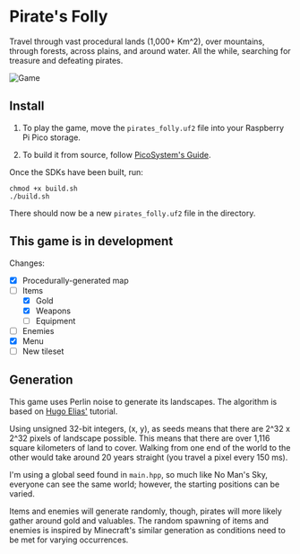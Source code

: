 # Pirate's Folly

Travel through vast procedural lands (1,000+ Km^2), over mountains, through forests, across plains, and around water. All the while, searching for treasure and defeating pirates.

![Game](https://slc.is/images/piratesFolly.webp)

## Install

1. To play the game, move the `pirates_folly.uf2` file into your Raspberry Pi Pico storage.

2. To build it from source, follow [PicoSystem's Guide](https://learn.pimoroni.com/article/getting-started-with-picosystem-and-c++).

Once the SDKs have been built, run:

```shell
chmod +x build.sh
./build.sh
```

There should now be a new `pirates_folly.uf2` file in the directory.

## This game is in development

Changes:
- [x] Procedurally-generated map
- [ ] Items
  - [x] Gold
  - [x] Weapons
  - [ ] Equipment
- [ ] Enemies
- [x] Menu
- [ ] New tileset

## Generation

This game uses Perlin noise to generate its landscapes. The algorithm is based on [Hugo Elias'](https://web.archive.org/web/20160303203643/http://freespace.virgin.net/hugo.elias/models/m_perlin.htm) tutorial.

Using unsigned 32-bit integers, (x, y), as seeds means that there are 2^32 x 2^32 pixels of landscape possible. This means that there are over 1,116 square kilometers of land to cover. Walking from one end of the world to the other would take around 20 years straight (you travel a pixel every 150 ms).

I'm using a global seed found in `main.hpp`, so much like No Man's Sky, everyone can see the same world; however, the starting positions can be varied.

Items and enemies will generate randomly, though, pirates will more likely gather around gold and valuables. The random spawning of items and enemies is inspired by Minecraft's similar generation as conditions need to be met for varying occurrences.
